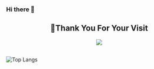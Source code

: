 ### Hi there 👋

<!--
**jontay999/jontay999** is a ✨ _special_ ✨ repository because its `README.md` (this file) appears on your GitHub profile.

Here are some ideas to get you started:

- 🔭 I’m currently working on ...
- 🌱 I’m currently learning ...
- 👯 I’m looking to collaborate on ...
- 🤔 I’m looking for help with ...
- 💬 Ask me about ...
- 📫 How to reach me: ...
- 😄 Pronouns: ...
- ⚡ Fun fact: ...
-->

<h2 align="center">👋Thank You For Your Visit</h2>
<div align="center">
<img src="https://profile-counter.glitch.me/jontay999/count.svg">
</div>
</br>



<!-- ![Jon's GitHub stats](https://github-readme-stats.vercel.app/api?username=jontay999&show_icons=true&theme=radical) -->
![Top Langs](https://github-readme-stats.vercel.app/api/top-langs/?theme=transparent&username=jontay999&size_weight=0.5&count_weight=0.5&hide=jupyter%20notebook,batchfile&layout=compact&langs_count=6&card_width=400)
